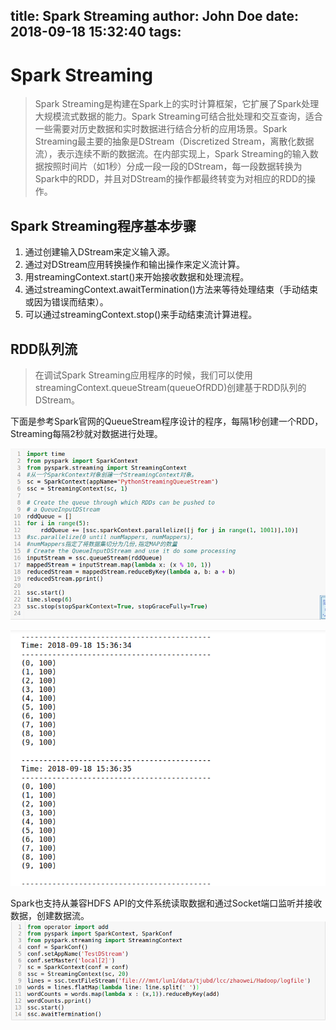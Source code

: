 title: Spark Streaming
author: John Doe
date: 2018-09-18 15:32:40
tags:
---
# Spark Streaming
> Spark Streaming是构建在Spark上的实时计算框架，它扩展了Spark处理大规模流式数据的能力。Spark Streaming可结合批处理和交互查询，适合一些需要对历史数据和实时数据进行结合分析的应用场景。Spark Streaming最主要的抽象是DStream（Discretized Stream，离散化数据流），表示连续不断的数据流。在内部实现上，Spark Streaming的输入数据按照时间片（如1秒）分成一段一段的DStream，每一段数据转换为Spark中的RDD，并且对DStream的操作都最终转变为对相应的RDD的操作。
## Spark Streaming程序基本步骤
1. 通过创建输入DStream来定义输入源。
2. 通过对DStream应用转换操作和输出操作来定义流计算。
3. 用streamingContext.start()来开始接收数据和处理流程。
4. 通过streamingContext.awaitTermination()方法来等待处理结束（手动结束或因为错误而结束）。
5. 可以通过streamingContext.stop()来手动结束流计算进程。
## RDD队列流
> 在调试Spark Streaming应用程序的时候，我们可以使用streamingContext.queueStream(queueOfRDD)创建基于RDD队列的DStream。

下面是参考Spark官网的QueueStream程序设计的程序，每隔1秒创建一个RDD，Streaming每隔2秒就对数据进行处理。

![Github](/images/RDD队列流.png "RDD队列流")

![Github](/images/RDD队列流-2.png "结果")

Spark也支持从兼容HDFS API的文件系统读取数据和通过Socket端口监听并接收数据，创建数据流。
![Github](/images/RDD文件流.png "RDD文件流")